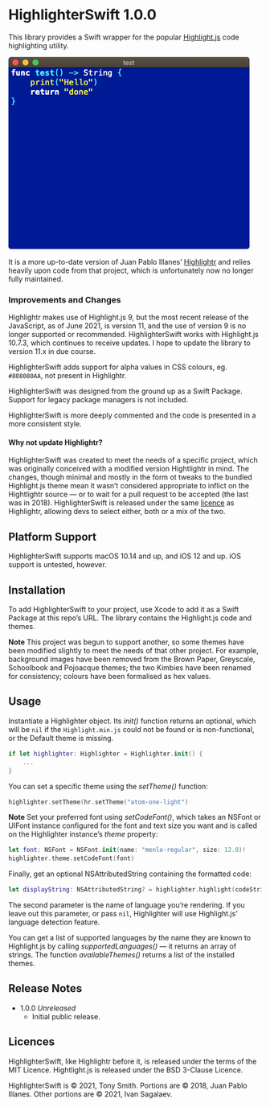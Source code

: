 # HighlighterSwift 1.0.0

This library provides a Swift wrapper for the popular [Highlight.js](https://highlightjs.org/) code highlighting utility.

![Far theme example](Images/far.png)

It is a more up-to-date version of Juan Pablo Illanes’ [Highlightr](https://github.com/raspu/Highlightr) and relies heavily upon code from that project, which is unfortunately now no longer fully maintained.

### Improvements and Changes

Highlightr makes use of Highlight.js 9, but the most recent release of the JavaScript, as of June 2021, is version 11, and the use of version 9 is no longer supported or recommended. HighlighterSwift works with Highlight.js 10.7.3, which continues to receive updates. I hope to update the library to version 11.x in due course.

HighlighterSwift adds support for alpha values in CSS colours, eg. `#808080AA`, not present in Highlightr.

HighlighterSwift was designed from the ground up as a Swift Package. Support for legacy package managers is not included.

HighlighterSwift is more deeply commented and the code is presented in a more consistent style.

#### Why not update Highlightr?

HighlighterSwift was created to meet the needs of a specific project, which was originally conceived with a modified version Hightlightr in mind. The changes, though minimal and mostly in the form ot tweaks to the bundled Highlight.js theme mean it wasn’t considered appropriate to inflict on the Hightlightr source — or to wait for a pull request to be accepted (the last was in 2018). HighlighterSwift is released under the same [licence](#licence) as Highlightr, allowing devs to select either, both or a mix of the two.

## Platform Support

HighlighterSwift supports macOS 10.14 and up, and iOS 12 and up. iOS support is untested, however.

## Installation

To add HighlighterSwift to your project, use Xcode to add it as a Swift Package at this repo’s URL. The library contains the Highlight.js code and themes.

**Note** This project was begun to support another, so some themes have been modified slightly to meet the needs of that other project. For example, background images have been removed from the Brown Paper, Greyscale, Schoolbook and Pojoacque themes; the two Kimbies have been renamed for consistency; colours have been formalised as hex values.

## Usage

Instantiate a Highlighter object. Its *init()* function returns an optional, which will be `nil` if the `Highlight.min.js` could not be found or is non-functional, or the Default theme is missing.

```swift
if let highlighter: Highlighter = Highlighter.init() {
    ...
}
```

You can set a specific theme using the *setTheme()* function:

```swift
highlighter.setTheme(hr.setTheme("atom-one-light")
```

**Note** Set your preferred font using *setCodeFont()*, which takes an NSFont or UIFont instance configured for the font and text size you want and is called on the Highlighter instance’s *theme* property:

```swift
let font: NSFont = NSFont.init(name: "menlo-regular", size: 12.0)!
highlighter.theme.setCodeFont(font)
```

Finally, get an optional NSAttributedString containing the formatted code:

```swift
let displayString: NSAttributedString? = highlighter.highlight(codeString, as: "swift")
```

The second parameter is the name of language you’re rendering. If you leave out this parameter, or pass `nil`, Highlighter will use Highlight.js’ language detection feature.

You can get a list of supported languages by the name they are known to Highlight.js by calling *supportedLanguages()* — it returns an array of strings. The function *availableThemes()* returns a list of the installed themes.

## Release Notes

* 1.0.0 *Unreleased*
    * Initial public release.

## Licences

HighlighterSwift, like Highlightr before it, is released under the terms of the MIT Licence. Hightlight.js is released under the BSD 3-Clause Licence.

HighlighterSwift is &copy; 2021, Tony Smith. Portions are &copy; 2018, Juan Pablo Illanes. Other portions are &copy; 2021, Ivan Sagalaev.
